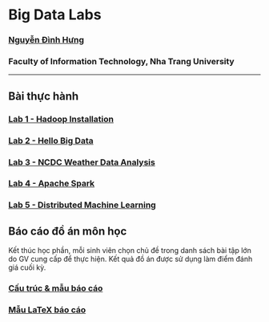 # Big Data Labs

### [Nguyễn Đình Hưng](https://nd-hung.github.io/)
### Faculty of Information Technology, Nha Trang University
---

## Bài thực hành
### [Lab 1 - Hadoop Installation](https://github.com/nd-hung/Big-Data/tree/main/Lab1_Hadoop_Installation)
### [Lab 2 - Hello Big Data](https://github.com/nd-hung/Big-Data/tree/main/Lab2_WordCount)
### [Lab 3 - NCDC Weather Data Analysis](https://github.com/nd-hung/Big-Data/tree/main/Lab3_NCDC_WeatherData)
### [Lab 4 - Apache Spark](https://github.com/nd-hung/Big-Data/tree/main/Lab4_Spark)
### [Lab 5 - Distributed Machine Learning](https://github.com/nd-hung/Big-Data/tree/main/Lab5_DistributedMachineLearning)

## Báo cáo đồ án môn học

Kết thúc học phần, mỗi sinh viên chọn chủ đề trong danh sách bài tập lớn do GV cung cấp để thực hiện. Kết quả đồ án được sử dụng làm điểm đánh giá cuối kỳ.
### [Cấu trúc & mẫu báo cáo](./report_template.pdf)
### [Mẫu LaTeX báo cáo](https://www.overleaf.com/read/qfhkffwjqkrr#0f0558)
